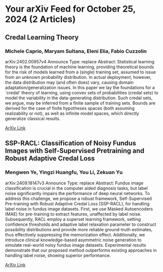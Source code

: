 <h1>Your arXiv Feed for October 25, 2024 (2 Articles)</h1>
<h2>Credal Learning Theory</h2>
<h3>Michele Caprio, Maryam Sultana, Eleni Elia, Fabio Cuzzolin</h3>
<p>arXiv:2402.00957v4 Announce Type: replace 
Abstract: Statistical learning theory is the foundation of machine learning, providing theoretical bounds for the risk of models learned from a (single) training set, assumed to issue from an unknown probability distribution. In actual deployment, however, the data distribution may (and often does) vary, causing domain adaptation/generalization issues. In this paper we lay the foundations for a `credal' theory of learning, using convex sets of probabilities (credal sets) to model the variability in the data-generating distribution. Such credal sets, we argue, may be inferred from a finite sample of training sets. Bounds are derived for the case of finite hypotheses spaces (both assuming realizability or not), as well as infinite model spaces, which directly generalize classical results.</p>
<a href='https://arxiv.org/abs/2402.00957'>ArXiv Link</a>

<h2>SSP-RACL: Classification of Noisy Fundus Images with Self-Supervised Pretraining and Robust Adaptive Credal Loss</h2>
<h3>Mengwen Ye, Yingzi Huangfu, You Li, Zekuan Yu</h3>
<p>arXiv:2409.18147v3 Announce Type: replace 
Abstract: Fundus image classification is crucial in the computer aided diagnosis tasks, but label noise significantly impairs the performance of deep neural networks. To address this challenge, we propose a robust framework, Self-Supervised Pre-training with Robust Adaptive Credal Loss (SSP-RACL), for handling label noise in fundus image datasets. First, we use Masked Autoencoders (MAE) for pre-training to extract features, unaffected by label noise. Subsequently, RACL employ a superset learning framework, setting confidence thresholds and adaptive label relaxation parameter to construct possibility distributions and provide more reliable ground-truth estimates, thus effectively suppressing the memorization effect. Additionally, we introduce clinical knowledge-based asymmetric noise generation to simulate real-world noisy fundus image datasets. Experimental results demonstrate that our proposed method outperforms existing approaches in handling label noise, showing superior performance.</p>
<a href='https://arxiv.org/abs/2409.18147'>ArXiv Link</a>

